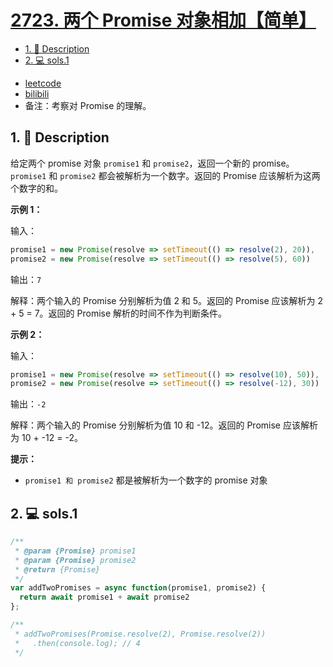 # [2723. 两个 Promise 对象相加【简单】](https://github.com/Tdahuyou/leetcode/tree/main/2723.%20%E4%B8%A4%E4%B8%AA%20Promise%20%E5%AF%B9%E8%B1%A1%E7%9B%B8%E5%8A%A0%E3%80%90%E7%AE%80%E5%8D%95%E3%80%91)

<!-- region:toc -->
- [1. 📝 Description](#1--description)
- [2. 💻 sols.1](#2--sols1)
<!-- endregion:toc -->
- [leetcode](https://leetcode.cn/problems/add-two-promises)
- [bilibili](https://www.bilibili.com/video/BV1DivNejEb1/)
- 备注：考察对 Promise 的理解。

## 1. 📝 Description

给定两个 promise 对象 `promise1` 和 `promise2`，返回一个新的 promise。`promise1` 和 `promise2` 都会被解析为一个数字。返回的 Promise 应该解析为这两个数字的和。

**示例 1：**

输入：
```js
promise1 = new Promise(resolve => setTimeout(() => resolve(2), 20)),
promise2 = new Promise(resolve => setTimeout(() => resolve(5), 60))
```

输出：`7`

解释：两个输入的 Promise 分别解析为值 2 和 5。返回的 Promise 应该解析为 2 + 5 = 7。返回的 Promise 解析的时间不作为判断条件。

**示例 2：**

输入：
```js
promise1 = new Promise(resolve => setTimeout(() => resolve(10), 50)),
promise2 = new Promise(resolve => setTimeout(() => resolve(-12), 30))
```

输出：`-2`

解释：两个输入的 Promise 分别解析为值 10 和 -12。返回的 Promise 应该解析为 10 + -12 = -2。

**提示：**

- `promise1 和 promise2` 都是被解析为一个数字的 promise 对象

## 2. 💻 sols.1

```javascript
/**
 * @param {Promise} promise1
 * @param {Promise} promise2
 * @return {Promise}
 */
var addTwoPromises = async function(promise1, promise2) {
  return await promise1 + await promise2
};

/**
 * addTwoPromises(Promise.resolve(2), Promise.resolve(2))
 *   .then(console.log); // 4
 */
```








